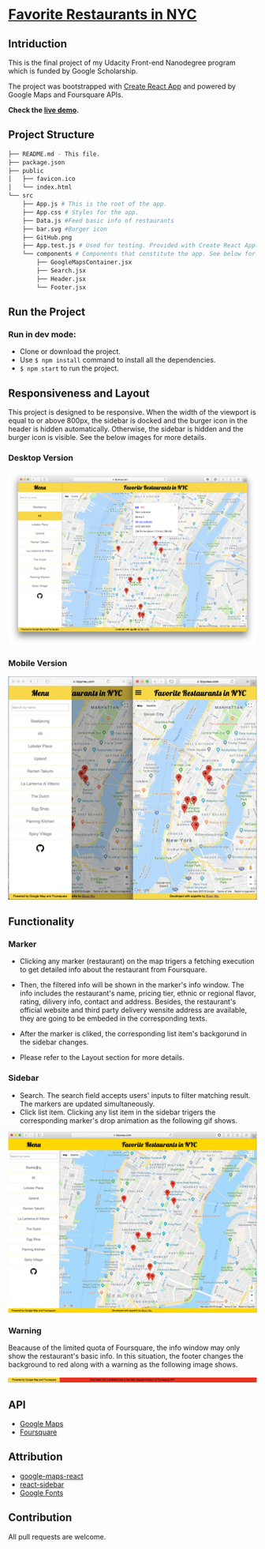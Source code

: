 # [Favorite Restaurants in NYC](https://biyunwu.com/react-neighbourhood-map/)

## Intriduction

  This is the final project of my Udacity Front-end Nanodegree program which is funded by Google Scholarship.

  The project was bootstrapped with [Create React App](https://github.com/facebookincubator/create-react-app) and powered by Google Maps and Foursquare APIs.

  **Check the [live demo](https://biyunwu.com/react-neighbourhood-map/).**

## Project Structure

```bash
├── README.md - This file.
├── package.json
├── public
│   ├── favicon.ico
│   └── index.html
└── src
    ├── App.js # This is the root of the app.
    ├── App.css # Styles for the app.
    ├── Data.js #Feed basic info of restaurants
    ├── bar.svg #Burger icon
    ├── GitHub.png
    ├── App.test.js # Used for testing. Provided with Create React App.
    └── components # Components that constitute the app. See below for more details.
        ├── GoogleMapsContainer.jsx
        ├── Search.jsx
        ├── Header.jsx
        └── Footer.jsx
```

## Run the Project

### Run in dev mode:

* Clone or download the project.
* Use `$ npm install` command to install all the dependencies.
* `$ npm start` to run the project.

## Responsiveness and Layout

This project is designed to be responsive. When the width of the viewport is equal to or above 800px, the sidebar is docked and the burger icon in the header is hidden automatically. Otherwise, the sidebar is hidden and the burger icon is visible. See the below images for more details.

### Desktop Version

![The desktop version of this project](./src/imgs/desktop-view.png)

### Mobile Version

![The mobile version of this project](./src/imgs/mobile-view.png)

## Functionality

### Marker

* Clicking any marker (restaurant) on the map trigers a fetching execution to get detailed info about the restaurant from Foursquare.

* Then, the filtered info will be shown in the marker's info window. The info includes the restaurant's name, pricing tier, ethnic or regional flavor, rating, dilivery info, contact and address. Besides, the restaurant's official website and third party delivery wensite address are available, they are going to be embeded in the corresponding texts.

* After the marker is cliked, the corresponding list item's backgorund in the sidebar changes.

* Please refer to the Layout section for more details.

### Sidebar

* Search. The search field accepts users' inputs to filter matching result. The markers are updated simultaneously.
* Click list item. Clicking any list item in the sidebar trigers the corresponding marker's drop animation as the following gif shows.

![A gif shows the list item is clicked, and the corresponding marker animates](./src/imgs/click-list-ainimation.gif)

### Warning

Beacause of the limited quota of Foursquare, the info window may only show the restaurant's basic info. In this situation, the footer changes the background to red along with a warning as the following image shows.

![Quota exceeded](./src/imgs/quota-exceeded.png)

## API

* [Google Maps](https://developers.google.com/maps/documentation/)
* [Foursquare](https://developer.foursquare.com/docs)

## Attribution

* [google-maps-react](https://github.com/fullstackreact/google-maps-react)
* [react-sidebar](https://github.com/balloob/react-sidebar)
* [Google Fonts](https://fonts.google.com)

## Contribution

All pull requests are welcome.